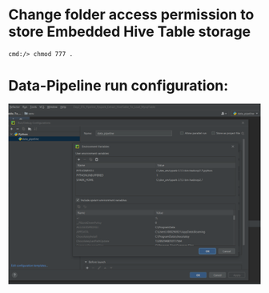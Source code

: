 # Change folder access permission to store Embedded Hive Table storage
    cmd:/> chmod 777 .
# Data-Pipeline run configuration:
![img.png](readme_resources/img.png)